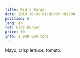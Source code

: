 ```yaml
---
title: Kid's Burger
date: 2019-10-01 01:02:00 +02:00
position: 6
lang: en
ref: kids-burger
price: 89
info: 1 000 000 tons
---
```


Mayo, crisp lettuce, tomato.
